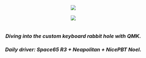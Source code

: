 
<div align="center">
	<a href="https://github.com/forsakenrei"> <img src="https://github-readme-stats.vercel.app/api?username=forsakenrei&show_icons=true&count_private=true&theme=tokyonight"></a>
	<br>
	<br>
	<a href="https://github.com/forsakenrei"> <img src="https://github-readme-stats.vercel.app/api/top-langs/?username=forsakenrei&layout=compact&theme=tokyonight"></a>
    <br>
	<br>
	<h3 align="center"><i>Diving into the custom keyboard rabbit hole with QMK.</i></h3>
	<h3 align="center"><i>Daily driver: Space65 R3 + Neapolitan + NicePBT Noel.</i></h3>
</div>
